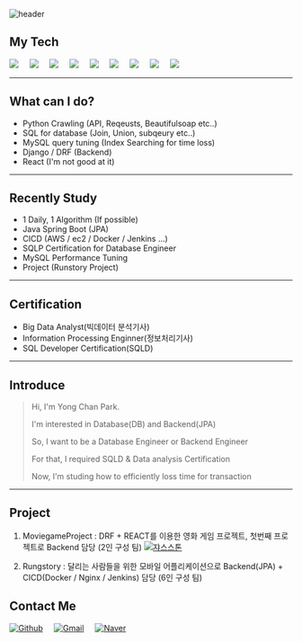 ![header](https://capsule-render.vercel.app/api?type=Waving&color=auto&height=300&section=header&text=Welcome%20ParkYongChan's%20Portfolio%20&fontSize=40)
## My Tech
<img src="https://img.shields.io/badge/JavaScript-F7DF1E?style=flat-square&logo=JavaScript&logoColor=black" />
&nbsp; &nbsp;
<img src="https://img.shields.io/badge/Mysql-4479A1?style=flat-square&logo=Mysql&logoColor=black">
&nbsp; &nbsp;
<img src="https://img.shields.io/badge/Django-092E20?style=flat-square&logo=Django&logoColor=white">
&nbsp; &nbsp;
<img src="https://img.shields.io/badge/Python-092E20?style=flat-square&logo=Python&logoColor=white">
&nbsp; &nbsp;
<img src="https://img.shields.io/badge/Spring-6DB33F?style=for-the-badge&logo=Spring&logoColor=white">
&nbsp; &nbsp;
<img src="https://img.shields.io/badge/linux-FCC624?style=for-the-badge&logo=linux&logoColor=black">
&nbsp; &nbsp;
<img src="https://img.shields.io/badge/aws-232F3E?style=for-the-badge&logo=aws&logoColor=white">
&nbsp; &nbsp;
<img src="https://img.shields.io/badge/react-61DAFB?style=for-the-badge&logo=react&logoColor=black">
&nbsp; &nbsp;
<img src="https://img.shields.io/badge/jenkins-FCC624?style=for-the-badge&logo=jenkins&logoColor=black">

---
## What can I do?
- Python Crawling (API, Reqeusts, Beautifulsoap etc..)
- SQL for database (Join, Union, subqeury etc..)
- MySQL query tuning (Index Searching for time loss)
- Django / DRF (Backend)
- React (I'm not good at it)

---
## Recently Study
 - 1 Daily, 1 Algorithm (If possible)
 - Java Spring Boot (JPA)
 - CICD (AWS / ec2 / Docker / Jenkins ...)
 - SQLP Certification for Database Engineer
 - MySQL Performance Tuning
 - Project (Runstory Project)

---
## Certification
* Big Data Analyst(빅데이터 분석기사)
* Information Processing Enginner(정보처리기사)
* SQL Developer Certification(SQLD)

---
## Introduce
> Hi, I'm Yong Chan Park.
> 
> I'm interested in Database(DB) and Backend(JPA)
> 
> So, I want to be a Database Engineer or Backend Engineer
> 
> For that, I required SQLD & Data analysis Certification
> 
> Now, I'm studing how to efficiently loss time for transaction
 
---
## Project
1. MoviegameProject : DRF + REACT를 이용한 영화 게임 프로젝트, 첫번째 프로젝트로 Backend 담당 (2인 구성 팀)
[![쟈스스톤](https://img.shields.io/badge/KakaoTalk-FFCD00?style=flat-square&logo=쟈스스톤&logoColor=white)](https://github.com/Diligent0924/Moviegameproject)

2. Rungstory : 달리는 사람들을 위한 모바일 어플리케이션으로 Backend(JPA) + CICD(Docker / Nginx / Jenkins) 담당 (6인 구성 팀)

## Contact Me
[![Github](https://img.shields.io/badge/KakaoTalk-FFCD00?style=flat-square&logo=KakaoTalk&logoColor=white)](https://github.com/Diligent0924)
&nbsp; &nbsp;
[![Gmail](https://img.shields.io/badge/Gmail-EA4335?style=flat-square&logo=Gmail&logoColor=white)](https://github.com/Diligent0924)
&nbsp; &nbsp;
[![Naver](https://img.shields.io/badge/Naver-03C75A?style=flat-square&logo=Naver&logoColor=white)](https://github.com/Diligent0924t)
